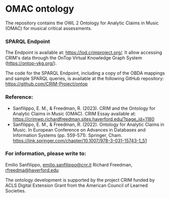 # OMAC ontology
The repository contains the OWL 2 Ontology for Analytic Claims in Music (OMAC) for musical critical assessments.

### SPARQL Endpoint
The Endpoint is available at: https://lod.crimproject.org/. 
It allow accessing CRIM's data through the OnTop Virtual Knowledge Graph System (https://ontop-vkg.org/).

The code for the SPARQL Endpoint, including a copy of the OBDA mappings and sample SPARQL queries, is available at the following GitHub repository: https://github.com/CRIM-Project/ontop

### Reference:
* Sanfilippo, E. M., & Freedman, R. (2023). CRIM and the Ontology for Analytic Claims in Music (OMAC). CRIM Essay available at: https://crimwp.richardfreedman.sites.haverford.edu/?page_id=1180
* Sanfilippo, E. M., & Freedman, R. (2022). Ontology for Analytic Claims in Music. In European Conference on Advances in Databases and Information Systems (pp. 559-571). Springer, Cham.
https://link.springer.com/chapter/10.1007/978-3-031-15743-1_51

### For information, please write to:
Emilio Sanfilippo, emilio.sanfilippo@cnr.it
Richard Freedman, rfreedma@haverford.edu

The ontology development is supported by the project CRIM funded by ACLS Digital Extension Grant from the American Council of Learned Societies.

